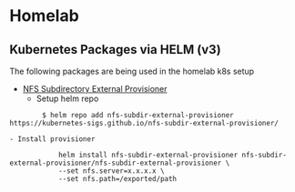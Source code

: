# Homelab

## Kubernetes Packages via HELM (v3)
The following packages are being used in the homelab k8s setup
- [NFS Subdirectory External Provisioner](https://github.com/kubernetes-sigs/nfs-subdir-external-provisioner)
    - Setup helm repo
```
        $ helm repo add nfs-subdir-external-provisioner https://kubernetes-sigs.github.io/nfs-subdir-external-provisioner/
```
    - Install provisioner 
```
            helm install nfs-subdir-external-provisioner nfs-subdir-external-provisioner/nfs-subdir-external-provisioner \
            --set nfs.server=x.x.x.x \
            --set nfs.path=/exported/path
```
